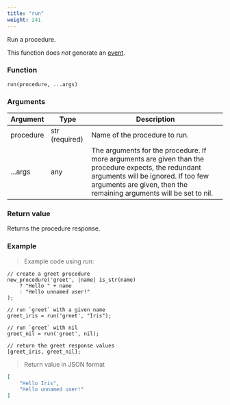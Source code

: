```yaml
---
title: "run"
weight: 241
---
```


Run a procedure.

This function does *not* generate an [event](../../overview/events).

### Function

`run(procedure, ...args)`

### Arguments

Argument | Type | Description
-------- | ---- | -----------
procedure | str (required) | Name of the procedure to run.
...args | any | The arguments for the procedure. If more arguments are given than the procedure expects, the redundant arguments will be ignored. If too few arguments are given, then the remaining arguments will be set to nil.

### Return value

Returns the procedure response.

### Example

> Example code using *run*:

```thingsdb,json_response
// create a greet procedure
new_procedure('greet', |name| is_str(name)
    ? "Hello " + name
    : "Hello unnamed user!"
);

// run `greet` with a given name
greet_iris = run('greet', "Iris");

// run `greet` with nil
greet_nil = run('greet', nil);

// return the greet response values
[greet_iris, greet_nil];
```

> Return value in JSON format

```json
[
    "Hello Iris",
    "Hello unnamed user!"
]
```
